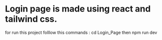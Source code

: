 # Login page is made using react and tailwind css.

for run this project
folllow this commands :
  cd Login_Page
  then 
  npm run dev
  
